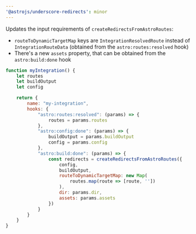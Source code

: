 ```yaml
---
'@astrojs/underscore-redirects': minor
---
```


Updates the input requirements of `createRedirectsFromAstroRoutes`:

- `routeToDynamicTargetMap` keys are `IntegrationResolvedRoute` instead of `IntegrationRouteData` (obtained from the `astro:routes:resolved` hook)
- There's a new `assets` property, that can be obtained from the `astro:build:done` hook

```js
function myIntegration() {
    let routes
    let buildOutput
    let config

    return {
        name: "my-integration",
        hooks: {
            "astro:routes:resolved": (params) => {
                routes = params.routes
            },
            "astro:config:done": (params) => {
                buildOutput = params.buildOutput
                config = params.config
            },
            "astro:build:done": (params) => {
                const redirects = createRedirectsFromAstroRoutes({
                    config,
                    buildOutput,
                    routeToDynamicTargetMap: new Map(
                        routes.map(route => [route, ''])
                    ),
                    dir: params.dir,
                    assets: params.assets
                })
            }
        }
    }
}
```